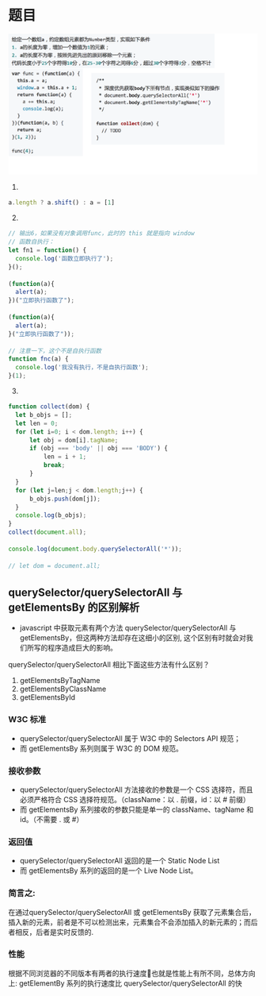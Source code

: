 # 题目

![](https://github.com/Krryxa/WORK-LEARNING/blob/master/images/test.png)

1. 
```javascript
a.length ? a.shift() : a = [1]
```

2. 
``` javascript 
// 输出6，如果没有对象调用func，此时的 this 就是指向 window
// 函数自执行：
let fn1 = function() {
  console.log('函数立即执行了');
}();

(function(a){
  alert(a); 
})("立即执行函数了");

(function(a){
  alert(a); 
}("立即执行函数了"));

// 注意一下，这个不是自执行函数
function fnc(a) {
  console.log('我没有执行，不是自执行函数');
}(1);
```

3. 
```javascript
function collect(dom) {
  let b_objs = [];
  let len = 0;
  for (let i=0; i < dom.length; i++) {
      let obj = dom[i].tagName;
      if (obj === 'body' || obj === 'BODY') {
          len = i + 1;
          break;
      }
  }
  for (let j=len;j < dom.length;j++) {
      b_objs.push(dom[j]);
  }
  console.log(b_objs);
}
collect(document.all);

console.log(document.body.querySelectorAll('*'));

// let dom = document.all;
```

## querySelector/querySelectorAll 与 getElementsBy 的区别解析
- javascript 中获取元素有两个方法 querySelector/querySelectorAll 与 getElementsBy，但这两种方法却存在这细小的区别, 这个区别有时就会对我们所写的程序造成巨大的影响。

querySelector/querySelectorAll 相比下面这些方法有什么区别？ 
1. getElementsByTagName 
2. getElementsByClassName 
3. getElementsById

### W3C 标准 
- querySelector/querySelectorAll 属于 W3C 中的 Selectors API 规范；
- 而 getElementsBy 系列则属于 W3C 的 DOM 规范。

### 接收参数 
- querySelector/querySelectorAll 方法接收的参数是一个 CSS 选择符，而且必须严格符合 CSS 选择符规范。（className：以 . 前缀，id：以 # 前缀）
- 而 getElementsBy 系列接收的参数只能是单一的 className、tagName 和 id。（不需要 . 或 #）

### 返回值 
- querySelector/querySelectorAll 返回的是一个 Static Node List
- 而 getElementsBy 系列的返回的是一个 Live Node List。 

### 简言之: 
在通过querySelector/querySelectorAll 或 getElementsBy 获取了元素集合后，插入新的元素，前者是不可以检测出来，元素集合不会添加插入的新元素的；而后者相反，后者是实时反馈的.

### 性能 
根据不同浏览器的不同版本有两者的执行速度也就是性能上有所不同，总体方向上: getElementBy 系列的执行速度比 querySelector/querySelectorAll 的快
